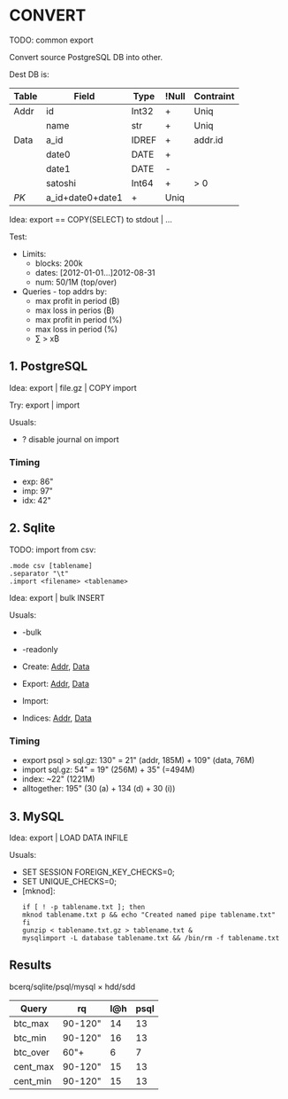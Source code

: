 # CONVERT

TODO: common export

Convert source PostgreSQL DB into other.

Dest DB is:

| Table | Field  | Type  | !Null | Contraint |
|-------|--------|-------|-----|-----------|
| Addr | id      | Int32 |  +  | Uniq |
|      | name    | str   |  +  | Uniq |
| Data | a_id    | IDREF |  +  | addr.id |
|      | date0   | DATE  |  +  | |
|      | date1   | DATE  |  -  | |
|      | satoshi | Int64 |  +  | > 0  |
| _PK_ | a_id+date0+date1|  +  | Uniq |

Idea: export == COPY(SELECT) to stdout | &hellip;

Test:

- Limits:
  - blocks: 200k
  - dates: [2012-01-01&hellip;]2012-08-31
  - num: 50/1M (top/over)
- Queries - top addrs by:
  - max profit in period (&#x20BF;)
  - max loss in perios (&#x20BF;)
  - max profit in period (%)
  - max loss in period (%)
  - &sum; > x&#x20BF;

## 1. PostgreSQL

Idea: export | file.gz | COPY import

Try: export | import

Usuals:

- ? disable journal on import

### Timing

- exp: 86"
- imp: 97"
- idx: 42"

## 2. Sqlite

TODO: import from csv:

```
.mode csv [tablename]
.separator "\t"
.import <filename> <tablename>
```

Idea: export | bulk INSERT

Usuals:

- -bulk
- -readonly

- Create: [Addr](1_c_a.sql), [Data](1_c_d.sql)
- Export: [Addr](2_e_a.sql), [Data](2_e_d.sql)
- Import: 
- Indices: [Addr](3_i_a.sql), [Data](3_i_d.sql)

### Timing

- export psql > sql.gz: 130" = 21" (addr, 185M) + 109" (data, 76M)
- import sql.gz: 54" = 19" (256M) + 35" (=494M)
- index: ~22" (1221M)
- alltogether: 195" (30 (a) + 134 (d) + 30 (i))

## 3. MySQL

Idea: export | LOAD DATA INFILE

Usuals:

- SET SESSION FOREIGN_KEY_CHECKS=0;
- SET UNIQUE_CHECKS=0;
- [mknod]:
  ```
  if [ ! -p tablename.txt ]; then
  mknod tablename.txt p && echo "Created named pipe tablename.txt"
  fi
  gunzip < tablename.txt.gz > tablename.txt &
  mysqlimport -L database tablename.txt && /bin/rm -f tablename.txt
  ```

## Results

bcerq/sqlite/psql/mysql &times; hdd/sdd


Query | rq | l@h | psql
------|----|-----|------
btc_max | 90-120" | 14 | 13
btc_min | 90-120" | 16 | 13
btc_over | 60"+ | 6 | 7
cent_max | 90-120" | 15 | 13
cent_min | 90-120" | 15 | 13

